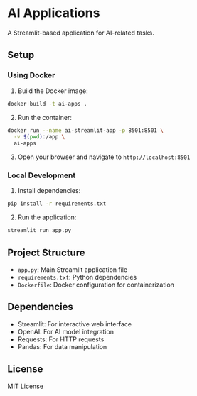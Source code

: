 # AI Applications

A Streamlit-based application for AI-related tasks.

## Setup

### Using Docker

1. Build the Docker image:
```bash
docker build -t ai-apps .
```

2. Run the container:
```bash
docker run --name ai-streamlit-app -p 8501:8501 \
  -v $(pwd):/app \
  ai-apps
```

3. Open your browser and navigate to `http://localhost:8501`

### Local Development

1. Install dependencies:
```bash
pip install -r requirements.txt
```

2. Run the application:
```bash
streamlit run app.py
```

## Project Structure

- `app.py`: Main Streamlit application file
- `requirements.txt`: Python dependencies
- `Dockerfile`: Docker configuration for containerization

## Dependencies

- Streamlit: For interactive web interface
- OpenAI: For AI model integration
- Requests: For HTTP requests
- Pandas: For data manipulation

## License

MIT License
